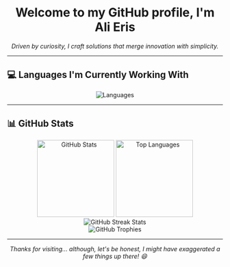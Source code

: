 <!-- Profile Header -->
<h1 align="center">Welcome to my GitHub profile, I'm Ali Eris</h1>

<p align="center">
  <em>Driven by curiosity, I craft solutions that merge innovation with simplicity.</em>
</p>

---

## 💻 Languages I'm Currently Working With

<p align="center">
  <img src="https://skillicons.dev/icons?i=c,java" alt="Languages" />
</p>

---

## 📊 GitHub Stats

<div align="center">
  <!-- GitHub Profile Stats -->
  <img height="180em" src="https://github-readme-stats.vercel.app/api?username=alieris&show_icons=true&theme=default&hide_title=true&hide_border=true" alt="GitHub Stats" />
  <!-- Top Languages -->
  <img height="180em" src="https://github-readme-stats.vercel.app/api/top-langs/?username=alieris&layout=compact&theme=default&hide_border=true" alt="Top Languages" />
</div>

<div align="center">
  <!-- GitHub Streak Stats -->
  <img src="https://github-readme-streak-stats.herokuapp.com/?user=alieris&theme=default" alt="GitHub Streak Stats" />
</div>

<div align="center">
  <!-- GitHub Trophy -->
  <img src="https://github-profile-trophy.vercel.app/?username=alieris&theme=flat&no-frame=true&row=1&column=6" alt="GitHub Trophies" />
</div>

---

<p align="center">
  <em>Thanks for visiting... although, let's be honest, I might have exaggerated a few things up there! 😄</em>
</p>
